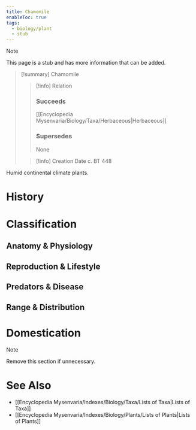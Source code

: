 ```yaml
---
title: Chamomile
enableToc: true
tags:
  - biology/plant
  - stub
---
```


> [!note]
> This page is a stub and has more information that can be added.

> [!summary] Chamomile
> > [!info] Relation
> > ### Succeeds
> > [[Encyclopedia Mysenvaria/Biology/Taxa/Herbaceous|Herbaceous]]
> > ### Supersedes
> > None
>
> > [!info] Creation Date
> > c. BT 448

Humid continental climate plants.
# History

# Classification
## Anatomy & Physiology

## Reproduction & Lifestyle

## Predators & Disease

## Range & Distribution

# Domestication

> [!note]
> Remove this section if unnecessary.
# See Also
- [[Encyclopedia Mysenvaria/Indexes/Biology/Taxa/Lists of Taxa|Lists of Taxa]]
- [[Encyclopedia Mysenvaria/Indexes/Biology/Plants/Lists of Plants|Lists of Plants]]